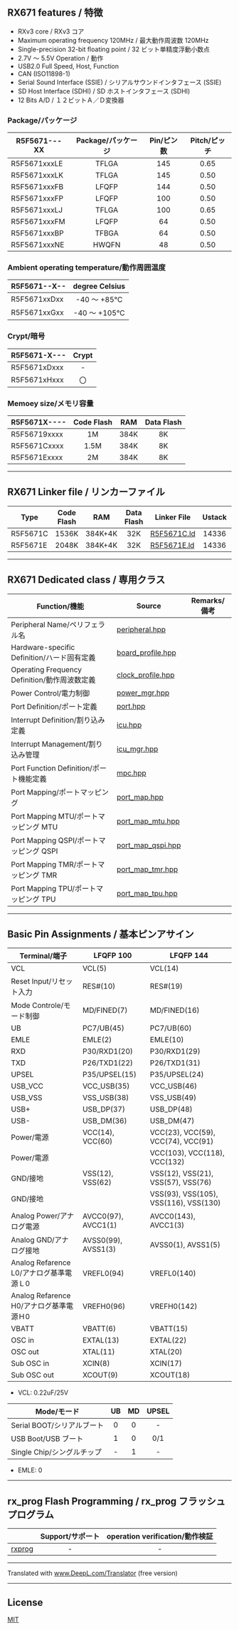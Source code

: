 ## RX671 features / 特徴

- RXv3 core / RXv3 コア
- Maximum operating frequency 120MHz / 最大動作周波数 120MHz
- Single-precision 32-bit floating point / 32 ビット単精度浮動小数点
- 2.7V ～ 5.5V Operation / 動作
- USB2.0 Full Speed, Host, Function
- CAN (ISO11898-1)
- Serial Sound Interface (SSIE) / シリアルサウンドインタフェース (SSIE)
- SD Host Interface (SDHI) / SD ホストインタフェース (SDHI)
- 12 Bits A/D / １２ビットＡ／Ｄ変換器

### Package/パッケージ

|R5F5671---XX|Package/パッケージ|Pin/ピン数|Pitch/ピッチ|
|---|:-:|:-:|:-:|
|R5F5671xxxLE|TFLGA|145|0.65|
|R5F5671xxxLK|TFLGA|145|0.50|
|R5F5671xxxFB|LFQFP|144|0.50|
|R5F5671xxxFP|LFQFP|100|0.50|
|R5F5671xxxLJ|TFLGA|100|0.65|
|R5F5671xxxFM|LFQFP|64|0.50|
|R5F5671xxxBP|TFBGA|64|0.50|
|R5F5671xxxNE|HWQFN|48|0.50|

### Ambient operating temperature/動作周囲温度

|R5F5671--X--|degree Celsius|
|---|:-:|
|R5F5671xxDxx|-40 ～ +85℃|
|R5F5671xxGxx|-40 ～ +105℃|

### Crypt/暗号

|R5F5671-X---|Crypt|
|---|:-:|
|R5F5671xDxxx|-|
|R5F5671xHxxx|〇|

### Memoey size/メモリ容量

|R5F5671X----|Code Flash|RAM|Data Flash|
|---|:-:|:-:|:-:|
|R5F56719xxxx|1M|384K|8K|
|R5F5671Cxxxx|1.5M|384K|8K|
|R5F5671Exxxx|2M|384K|8K|

---

## RX671 Linker file / リンカーファイル

|Type|Code Flash|RAM|Data Flash|Linker File|Ustack|Istack|
|---|:-:|:-:|:-:|---|:-:|:-:|
|R5F5671C|1536K|384K+4K|32K|[R5F5671C.ld](R5F5671C.ld?ts=4)|14336|2048|
|R5F5671E|2048K|384K+4K|32K|[R5F5671E.ld](R5F5671E.ld?ts=4)|14336|2048|

---

## RX671 Dedicated class / 専用クラス

|Function/機能|Source|Remarks/備考|
|---|---|:-:|
|Peripheral Name/ペリフェラル名|[peripheral.hpp](peripheral.hpp?ts=4)||
|Hardware-specific Definition/ハード固有定義|[board_profile.hpp](board_profile.hpp?ts=4)||
|Operating Frequency Definition/動作周波数定義|[clock_profile.hpp](clock_profile.hpp?ts=4)||
|Power Control/電力制御|[power_mgr.hpp](power_mgr.hpp?ts=4)||
|Port Definition/ポート定義|[port.hpp](port.hpp?ts=4)||
|Interrupt Definition/割り込み定義|[icu.hpp](icu.hpp?ts=4)||
|Interrupt Management/割り込み管理|[icu_mgr.hpp](icu_mgr.hpp?ts=4)||
|Port Function Definition/ポート機能定義|[mpc.hpp](mpc.hpp?ts=4)||
|Port Mapping/ポートマッピング|[port_map.hpp](port_map.hpp?ts=4)||
|Port Mapping MTU/ポートマッピング MTU|[port_map_mtu.hpp](port_map_mtu.hpp?ts=4)||
|Port Mapping QSPI/ポートマッピング QSPI|[port_map_qspi.hpp](port_map_qspi.hpp?ts=4)||
|Port Mapping TMR/ポートマッピング TMR|[port_map_tmr.hpp](port_map_tmr.hpp?ts=4)||
|Port Mapping TPU/ポートマッピング TPU|[port_map_tpu.hpp](port_map_tpu.hpp?ts=4)||

---

## Basic Pin Assignments / 基本ピンアサイン

|Terminal/端子|LFQFP 100|LFQFP 144|
|---|---|---|
|VCL|VCL(5)|VCL(14)|
|Reset Input/リセット入力|RES#(10)|RES#(19)|
|Mode Controle/モード制御|MD/FINED(7)|MD/FINED(16)|
|UB|PC7/UB(45)|PC7/UB(60)|
|EMLE|EMLE(2)|EMLE(10)|
|RXD|P30/RXD1(20)|P30/RXD1(29)|
|TXD|P26/TXD1(22)|P26/TXD1(31)|
|UPSEL|P35/UPSEL(15)|P35/UPSEL(24)|
|USB_VCC|VCC_USB(35)|VCC_USB(46)|
|USB_VSS|VSS_USB(38)|VSS_USB(49)|
|USB+|USB_DP(37)|USB_DP(48)|
|USB-|USB_DM(36)|USB_DM(47)|
|Power/電源|VCC(14), VCC(60)|VCC(23), VCC(59), VCC(74), VCC(91)|
|Power/電源||VCC(103), VCC(118), VCC(132)|
|GND/接地|VSS(12), VSS(62)|VSS(12), VSS(21), VSS(57), VSS(76)|
|GND/接地||VSS(93), VSS(105), VSS(116), VSS(130)|
|Analog Power/アナログ電源|AVCC0(97), AVCC1(1)|AVCC0(143), AVCC1(3)|
|Analog GND/アナログ接地|AVSS0(99), AVSS1(3)|AVSS0(1), AVSS1(5)|
|Analog Refarence L0/アナログ基準電源Ｌ0|VREFL0(94)|VREFL0(140)|
|Analog Refarence H0/アナログ基準電源Ｈ0|VREFH0(96)|VREFH0(142)|
|VBATT|VBATT(6)|VBATT(15)|
|OSC in|EXTAL(13)|EXTAL(22)|
|OSC out|XTAL(11)|XTAL(20)|
|Sub OSC in|XCIN(8)|XCIN(17)|
|Sub OSC out|XCOUT(9)|XCOUT(18)|

- VCL: 0.22uF/25V

|Mode/モード|UB|MD|UPSEL|
|---|:---:|:---:|:---:|
|Serial BOOT/シリアルブート|0|0|-|
|USB Boot/USB ブート|1|0|0/1|
|Single Chip/シングルチップ|-|1|-|

- EMLE: 0

---

## rx_prog Flash Programming / rx_prog フラッシュプログラム

||Support/サポート|operation verification/動作検証|
|-|:-:|:-:|
|[rxprog](../rxprog)|-|-|

---

Translated with www.DeepL.com/Translator (free version)

---

## License

[MIT](../LICENSE)
